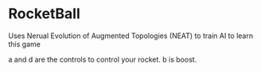 # RocketBall

Uses Nerual Evolution of Augmented Topologies (NEAT) to train AI to learn this game

a and d are the controls to control your rocket. b is boost.
